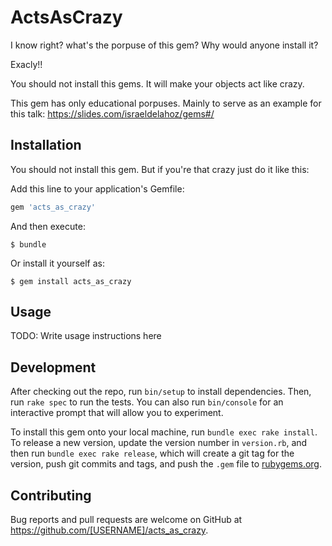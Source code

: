 # ActsAsCrazy

I know right? what's the porpuse of this gem? Why would anyone install it?

Exacly!!

You should not install this gems. It will make your objects act like crazy.

This gem has only educational porpuses. Mainly to serve as an example for this talk: https://slides.com/israeldelahoz/gems#/

## Installation

You should not install this gem. But if you're that crazy just do it like this:

Add this line to your application's Gemfile:

```ruby
gem 'acts_as_crazy'
```

And then execute:

    $ bundle

Or install it yourself as:

    $ gem install acts_as_crazy

## Usage

TODO: Write usage instructions here

## Development

After checking out the repo, run `bin/setup` to install dependencies. Then, run `rake spec` to run the tests. You can also run `bin/console` for an interactive prompt that will allow you to experiment.

To install this gem onto your local machine, run `bundle exec rake install`. To release a new version, update the version number in `version.rb`, and then run `bundle exec rake release`, which will create a git tag for the version, push git commits and tags, and push the `.gem` file to [rubygems.org](https://rubygems.org).

## Contributing

Bug reports and pull requests are welcome on GitHub at https://github.com/[USERNAME]/acts_as_crazy.
